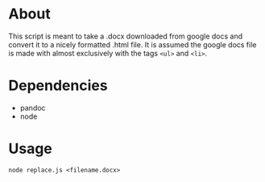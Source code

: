 # About
This script is meant to take a .docx downloaded from google docs and convert it to a nicely formatted .html file. It is assumed the google docs file is made with almost exclusively with the tags `<ul>` and `<li>`.

# Dependencies
- pandoc
- node

# Usage
    node replace.js <filename.docx>
